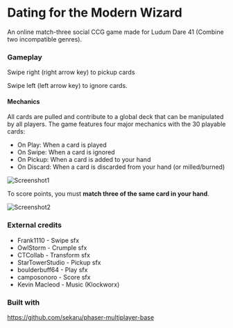 # Dating for the Modern Wizard
An online match-three social CCG game made for Ludum Dare 41 (Combine two incompatible genres).

### Gameplay

Swipe right (right arrow key) to pickup cards

Swipe left (left arrow key) to ignore cards.


#### Mechanics
All cards are pulled and contribute to a global deck that can be manipulated by all players. The game features four major mechanics with the 30 playable cards:

- On Play: When a card is played
- On Swipe: When a card is ignored
- On Pickup: When a card is added to your hand
- On Discard: When a card is discarded from your hand (or milled/burned)

![Screenshot1](https://i.imgur.com/VqiCvRb.jpg)

To score points, you must **match three of the same card in your hand**.

![Screenshot2](https://i.imgur.com/IlCkQUQ.jpg)

### External credits

- Frank1110 - Swipe sfx
- OwlStorm - Crumple sfx
- CTCollab - Transform sfx
- StarTowerStudio - Pickup sfx
- boulderbuff64 - Play sfx
- camposonoro - Score sfx
- Kevin Macleod - Music (Klockworx)

### Built with
https://github.com/sekaru/phaser-multiplayer-base